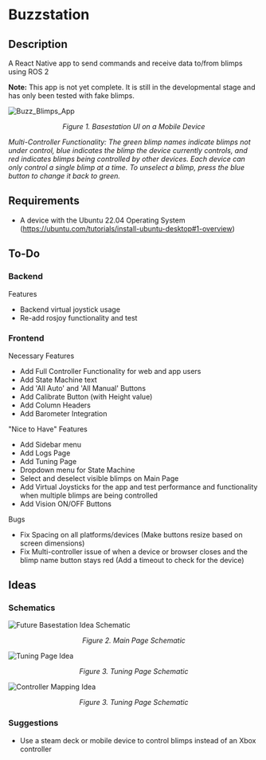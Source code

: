 # Buzzstation

## Description 
A React Native app to send commands and receive data to/from blimps using ROS 2

**Note:** This app is not yet complete. It is still in the developmental stage and has only been tested with fake blimps.
<p align="center">
  
![Buzz_Blimps_App](https://github.com/awilwayco/Buzzstation/assets/56363833/7b55024e-7c6e-4cfa-b207-a733a153444a)
<p align="center">
<em>Figure 1. Basestation UI on a Mobile Device</em>
  
<em>Multi-Controller Functionality: The green blimp names indicate blimps not under control, blue indicates the blimp the device currently controls, and red indicates blimps being controlled by other devices. Each device can only control a single blimp at a time. To unselect a blimp, press the blue button to change it back to green. </em>
</p>
</p>

## Requirements

- A device with the Ubuntu 22.04 Operating System (https://ubuntu.com/tutorials/install-ubuntu-desktop#1-overview)

## To-Do

### Backend

Features
- Backend virtual joystick usage
- Re-add rosjoy functionality and test

### Frontend

Necessary Features
- Add Full Controller Functionality for web and app users
- Add State Machine text
- Add 'All Auto' and 'All Manual' Buttons
- Add Calibrate Button (with Height value)
- Add Column Headers
- Add Barometer Integration

"Nice to Have" Features
- Add Sidebar menu
- Add Logs Page
- Add Tuning Page
- Dropdown menu for State Machine
- Select and deselect visible blimps on Main Page
- Add Virtual Joysticks for the app and test performance and functionality when multiple blimps are being controlled
- Add Vision ON/OFF Buttons

Bugs
- Fix Spacing on all platforms/devices (Make buttons resize based on screen dimensions)
- Fix Multi-controller issue of when a device or browser closes and the blimp name button stays red (Add a timeout to check for the device)

## Ideas

### Schematics

<p align="center">

![Future Basestation Idea Schematic](https://github.com/awilwayco/Buzzstation/assets/56363833/42d1ada5-12ba-4d33-97d4-c54773996f03)
<p align="center">
<em>Figure 2. Main Page Schematic</em>
</p>
</p>

<p align="center">

![Tuning Page Idea](https://github.com/awilwayco/Buzzstation/assets/56363833/b473b9cc-6c5c-47ab-b007-11b4d6503f2f)
<p align="center">
<em>Figure 3. Tuning Page Schematic</em>
</p>
</p>

<p align="center">

![Controller Mapping Idea](https://github.com/awilwayco/Buzzstation/assets/56363833/43eaec0d-e121-4890-a705-e21683139139)
<p align="center">
<em>Figure 3. Tuning Page Schematic</em>
</p>
</p>

### Suggestions
- Use a steam deck or mobile device to control blimps instead of an Xbox controller

